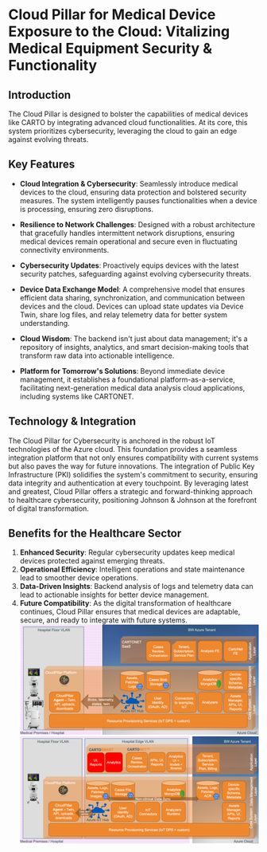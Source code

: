 # Cloud Pillar for Medical Device Exposure to the Cloud: Vitalizing Medical Equipment Security & Functionality

## Introduction
The Cloud Pillar is designed to bolster the capabilities of medical devices like CARTO by integrating advanced cloud functionalities. At its core, this system prioritizes cybersecurity, leveraging the cloud to gain an edge against evolving threats.

## Key Features

- **Cloud Integration & Cybersecurity**: Seamlessly introduce medical devices to the cloud, ensuring data protection and bolstered security measures. The system intelligently pauses functionalities when a device is processing, ensuring zero disruptions.
  
- **Resilience to Network Challenges**: Designed with a robust architecture that gracefully handles intermittent network disruptions, ensuring medical devices remain operational and secure even in fluctuating connectivity environments.
  
- **Cybersecurity Updates**: Proactively equips devices with the latest security patches, safeguarding against evolving cybersecurity threats.
  
- **Device Data Exchange Model**: A comprehensive model that ensures efficient data sharing, synchronization, and communication between devices and the cloud. Devices can upload state updates via Device Twin, share log files, and relay telemetry data for better system understanding.
  
- **Cloud Wisdom**: The backend isn't just about data management; it's a repository of insights, analytics, and smart decision-making tools that transform raw data into actionable intelligence.
  
- **Platform for Tomorrow's Solutions**: Beyond immediate device management, it establishes a foundational platform-as-a-service, facilitating next-generation medical data analysis cloud applications, including systems like CARTONET.


## Technology & Integration
The Cloud Pillar for Cybersecurity is anchored in the robust IoT technologies of the Azure cloud. This foundation provides a seamless integration platform that not only ensures compatibility with current systems but also paves the way for future innovations. The integration of Public Key Infrastructure (PKI) solidifies the system's commitment to security, ensuring data integrity and authentication at every touchpoint. By leveraging latest and greatest, Cloud Pillar offers a strategic and forward-thinking approach to healthcare cybersecurity, positioning Johnson & Johnson at the forefront of digital transformation.

## Benefits for the Healthcare Sector

1. **Enhanced Security**: Regular cybersecurity updates keep medical devices protected against emerging threats.
2. **Operational Efficiency**: Intelligent operations and state maintenance lead to smoother device operations.
3. **Data-Driven Insights**: Backend analysis of logs and telemetry data can lead to actionable insights for better device management.
4. **Future Compatibility**: As the digital transformation of healthcare continues, Cloud Pillar ensures that medical devices are adaptable, secure, and ready to integrate with future systems.
![image.png](.images/cpcconnected.png)
![image.png](.images/cpeconnected.png)